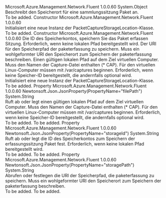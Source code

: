 <Type Name="PacketCaptureStorageLocation" FullName="Microsoft.Azure.Management.Network.Fluent.Models.PacketCaptureStorageLocation">
  <TypeSignature Language="C#" Value="public class PacketCaptureStorageLocation" />
  <TypeSignature Language="ILAsm" Value=".class public auto ansi beforefieldinit PacketCaptureStorageLocation extends System.Object" />
  <TypeSignature Language="DocId" Value="T:Microsoft.Azure.Management.Network.Fluent.Models.PacketCaptureStorageLocation" />
  <TypeSignature Language="VB.NET" Value="Public Class PacketCaptureStorageLocation" />
  <TypeSignature Language="F#" Value="type PacketCaptureStorageLocation = class" />
  <AssemblyInfo>
    <AssemblyName>Microsoft.Azure.Management.Network.Fluent</AssemblyName>
    <AssemblyVersion>1.0.0.60</AssemblyVersion>
  </AssemblyInfo>
  <Base>
    <BaseTypeName>System.Object</BaseTypeName>
  </Base>
  <Interfaces />
  <Docs>
    <summary>
            Beschreibt den Speicherort für eine sammlungssitzung Paket an.
            </summary>
    <remarks>To be added.</remarks>
  </Docs>
  <Members>
    <Member MemberName=".ctor">
      <MemberSignature Language="C#" Value="public PacketCaptureStorageLocation ();" />
      <MemberSignature Language="ILAsm" Value=".method public hidebysig specialname rtspecialname instance void .ctor() cil managed" />
      <MemberSignature Language="DocId" Value="M:Microsoft.Azure.Management.Network.Fluent.Models.PacketCaptureStorageLocation.#ctor" />
      <MemberSignature Language="VB.NET" Value="Public Sub New ()" />
      <MemberType>Constructor</MemberType>
      <AssemblyInfo>
        <AssemblyName>Microsoft.Azure.Management.Network.Fluent</AssemblyName>
        <AssemblyVersion>1.0.0.60</AssemblyVersion>
      </AssemblyInfo>
      <Parameters />
      <Docs>
        <summary>
            Initialisiert eine neue Instanz der PacketCaptureStorageLocation-Klasse.
            </summary>
        <remarks>To be added.</remarks>
      </Docs>
    </Member>
    <Member MemberName=".ctor">
      <MemberSignature Language="C#" Value="public PacketCaptureStorageLocation (string storageId = null, string storagePath = null, string filePath = null);" />
      <MemberSignature Language="ILAsm" Value=".method public hidebysig specialname rtspecialname instance void .ctor(string storageId, string storagePath, string filePath) cil managed" />
      <MemberSignature Language="DocId" Value="M:Microsoft.Azure.Management.Network.Fluent.Models.PacketCaptureStorageLocation.#ctor(System.String,System.String,System.String)" />
      <MemberSignature Language="VB.NET" Value="Public Sub New (Optional storageId As String = null, Optional storagePath As String = null, Optional filePath As String = null)" />
      <MemberSignature Language="F#" Value="new Microsoft.Azure.Management.Network.Fluent.Models.PacketCaptureStorageLocation : string * string * string -&gt; Microsoft.Azure.Management.Network.Fluent.Models.PacketCaptureStorageLocation" Usage="new Microsoft.Azure.Management.Network.Fluent.Models.PacketCaptureStorageLocation (storageId, storagePath, filePath)" />
      <MemberType>Constructor</MemberType>
      <AssemblyInfo>
        <AssemblyName>Microsoft.Azure.Management.Network.Fluent</AssemblyName>
        <AssemblyVersion>1.0.0.60</AssemblyVersion>
      </AssemblyInfo>
      <Parameters>
        <Parameter Name="storageId" Type="System.String" />
        <Parameter Name="storagePath" Type="System.String" />
        <Parameter Name="filePath" Type="System.String" />
      </Parameters>
      <Docs>
        <param name="storageId">Die ID des Speicherkontos, speichern Sie das Paket erfassen Sitzung. Erforderlich, wenn keine lokalen Pfad bereitgestellt wird.</param>
        <param name="storagePath">Der URI für den Speicherpfad der paketerfassung zu speichern. Muss ein wohlgeformter URI den Speicherort zum Speichern der paketerfassung beschreiben.</param>
        <param name="filePath">Einen gültigen lokalen Pfad auf dem Ziel virtuellen Computer. Muss den Namen der Capture-Datei enthalten (* CAP). Für den virtuellen Linux-Computer müssen mit /var/captures beginnen. Erforderlich, wenn keine Speicher-ID bereitgestellt, die andernfalls optional wird.</param>
        <summary>
            Initialisiert eine neue Instanz der PacketCaptureStorageLocation-Klasse.
            </summary>
        <remarks>To be added.</remarks>
      </Docs>
    </Member>
    <Member MemberName="FilePath">
      <MemberSignature Language="C#" Value="public string FilePath { get; set; }" />
      <MemberSignature Language="ILAsm" Value=".property instance string FilePath" />
      <MemberSignature Language="DocId" Value="P:Microsoft.Azure.Management.Network.Fluent.Models.PacketCaptureStorageLocation.FilePath" />
      <MemberSignature Language="VB.NET" Value="Public Property FilePath As String" />
      <MemberSignature Language="F#" Value="member this.FilePath : string with get, set" Usage="Microsoft.Azure.Management.Network.Fluent.Models.PacketCaptureStorageLocation.FilePath" />
      <MemberType>Property</MemberType>
      <AssemblyInfo>
        <AssemblyName>Microsoft.Azure.Management.Network.Fluent</AssemblyName>
        <AssemblyVersion>1.0.0.60</AssemblyVersion>
      </AssemblyInfo>
      <Attributes>
        <Attribute>
          <AttributeName>Newtonsoft.Json.JsonProperty(PropertyName="filePath")</AttributeName>
        </Attribute>
      </Attributes>
      <ReturnValue>
        <ReturnType>System.String</ReturnType>
      </ReturnValue>
      <Docs>
        <summary>
            Ruft ab oder legt einen gültigen lokalen Pfad auf dem Ziel virtuellen Computer. Muss den Namen der Capture-Datei enthalten (* CAP). Für den virtuellen Linux-Computer müssen mit /var/captures beginnen. Erforderlich, wenn keine Speicher-ID bereitgestellt, die andernfalls optional wird.
            </summary>
        <value>To be added.</value>
        <remarks>To be added.</remarks>
      </Docs>
    </Member>
    <Member MemberName="StorageId">
      <MemberSignature Language="C#" Value="public string StorageId { get; set; }" />
      <MemberSignature Language="ILAsm" Value=".property instance string StorageId" />
      <MemberSignature Language="DocId" Value="P:Microsoft.Azure.Management.Network.Fluent.Models.PacketCaptureStorageLocation.StorageId" />
      <MemberSignature Language="VB.NET" Value="Public Property StorageId As String" />
      <MemberSignature Language="F#" Value="member this.StorageId : string with get, set" Usage="Microsoft.Azure.Management.Network.Fluent.Models.PacketCaptureStorageLocation.StorageId" />
      <MemberType>Property</MemberType>
      <AssemblyInfo>
        <AssemblyName>Microsoft.Azure.Management.Network.Fluent</AssemblyName>
        <AssemblyVersion>1.0.0.60</AssemblyVersion>
      </AssemblyInfo>
      <Attributes>
        <Attribute>
          <AttributeName>Newtonsoft.Json.JsonProperty(PropertyName="storageId")</AttributeName>
        </Attribute>
      </Attributes>
      <ReturnValue>
        <ReturnType>System.String</ReturnType>
      </ReturnValue>
      <Docs>
        <summary>
            Ruft ab oder legt die ID des Speicherkontos zum Speichern der erfassungssitzung Paket fest. Erforderlich, wenn keine lokalen Pfad bereitgestellt wird.
            </summary>
        <value>To be added.</value>
        <remarks>To be added.</remarks>
      </Docs>
    </Member>
    <Member MemberName="StoragePath">
      <MemberSignature Language="C#" Value="public string StoragePath { get; set; }" />
      <MemberSignature Language="ILAsm" Value=".property instance string StoragePath" />
      <MemberSignature Language="DocId" Value="P:Microsoft.Azure.Management.Network.Fluent.Models.PacketCaptureStorageLocation.StoragePath" />
      <MemberSignature Language="VB.NET" Value="Public Property StoragePath As String" />
      <MemberSignature Language="F#" Value="member this.StoragePath : string with get, set" Usage="Microsoft.Azure.Management.Network.Fluent.Models.PacketCaptureStorageLocation.StoragePath" />
      <MemberType>Property</MemberType>
      <AssemblyInfo>
        <AssemblyName>Microsoft.Azure.Management.Network.Fluent</AssemblyName>
        <AssemblyVersion>1.0.0.60</AssemblyVersion>
      </AssemblyInfo>
      <Attributes>
        <Attribute>
          <AttributeName>Newtonsoft.Json.JsonProperty(PropertyName="storagePath")</AttributeName>
        </Attribute>
      </Attributes>
      <ReturnValue>
        <ReturnType>System.String</ReturnType>
      </ReturnValue>
      <Docs>
        <summary>
            Abrufen oder festlegen die URI der Speicherpfad, die paketerfassung zu speichern. Muss ein wohlgeformter URI den Speicherort zum Speichern der paketerfassung beschreiben.
            </summary>
        <value>To be added.</value>
        <remarks>To be added.</remarks>
      </Docs>
    </Member>
  </Members>
</Type>